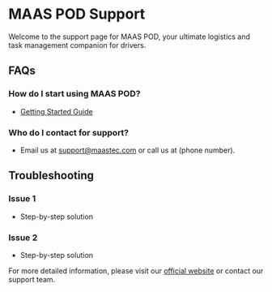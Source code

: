 # MAAS POD Support

Welcome to the support page for MAAS POD, your ultimate logistics and task management companion for drivers.

## FAQs

### How do I start using MAAS POD?
- [Getting Started Guide](link-to-guide)

### Who do I contact for support?
- Email us at support@maastec.com or call us at (phone number).

## Troubleshooting

### Issue 1
- Step-by-step solution

### Issue 2
- Step-by-step solution

For more detailed information, please visit our [official website](website-link) or contact our support team.
